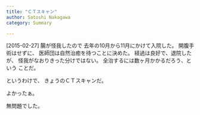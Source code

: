 ```yaml
---
title: "ＣＴスキャン"
author: Satoshi Nakagawa
category: Summary

---
```


[2015-02-27]  腸が怪我したので
去年の10月から11月にかけて入院した。
開腹手術はせずに、
医師団は自然治癒を待つことに決めた。
経過は良好で、退院したが、
怪我がなおりきった分けではない。
全治するには数ヶ月かかるだろう、という
ことだ。

 というわけで、
きょうのＣＴスキャンだ。
<!--more-->

 よかったぁ。

 無問題でした。

